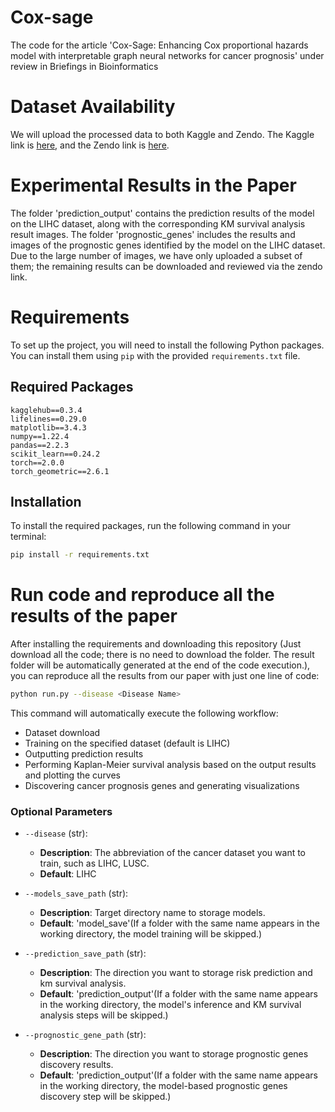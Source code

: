 # Cox-sage
The code for the article 'Cox-Sage: Enhancing Cox proportional hazards model with interpretable graph neural networks for cancer prognosis' under review in Briefings in Bioinformatics
# Dataset Availability

We will upload the processed data to both Kaggle and Zendo. The Kaggle link is [here](https://www.kaggle.com/datasets/ridgiemo/processed-gene-and-clinical-data), and the Zendo link is [here](url2).

# Experimental Results in the Paper
The folder 'prediction_output' contains the prediction results of the model on the LIHC dataset, along with the corresponding KM survival analysis result images. The folder 'prognostic_genes' includes the results and images of the prognostic genes identified by the model on the LIHC dataset. Due to the large number of images, we have only uploaded a subset of them; the remaining results can be downloaded and reviewed via the zendo link.

# Requirements

To set up the project, you will need to install the following Python packages. You can install them using `pip` with the provided `requirements.txt` file.

## Required Packages

```plaintext
kagglehub==0.3.4
lifelines==0.29.0
matplotlib==3.4.3
numpy==1.22.4
pandas==2.2.3
scikit_learn==0.24.2
torch==2.0.0
torch_geometric==2.6.1
```

## Installation

To install the required packages, run the following command in your terminal:

```bash
pip install -r requirements.txt
```

# Run code and reproduce all the results of the paper
After installing the requirements and downloading this repository (Just download all the code; there is no need to download the folder. The result folder will be automatically generated at the end of the code execution.), you can reproduce all the results from our paper with just one line of code:

```bash
python run.py --disease <Disease Name>
```

This command will automatically execute the following workflow:
- Dataset download
- Training on the specified dataset (default is LIHC)
- Outputting prediction results
- Performing Kaplan-Meier survival analysis based on the output results and plotting the curves
- Discovering cancer prognosis genes and generating visualizations

### Optional Parameters

- `--disease` (str): 
  - **Description**: The abbreviation of the cancer dataset you want to train, such as LIHC, LUSC.
  - **Default**: LIHC

- `--models_save_path` (str): 
  - **Description**: Target directory name to storage models.
  - **Default**: 'model_save'(If a folder with the same name appears in the working directory, the model training will be skipped.)

- `--prediction_save_path` (str): 
  - **Description**: The direction you want to storage risk prediction and km survival analysis.
  - **Default**: 'prediction_output'(If a folder with the same name appears in the working directory,  the model's inference and KM survival analysis steps will be skipped.)
 
- `--prognostic_gene_path` (str): 
  - **Description**: The direction you want to storage prognostic genes discovery results.
  - **Default**: 'prediction_output'(If a folder with the same name appears in the working directory, the model-based prognostic genes discovery step will be skipped.)

